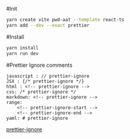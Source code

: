 #Init

```bash
yarn create vite pwd-aat --template react-ts
yarn add --dev --exact prettier
```

#Install

```bash
yarn install
yarn run dev
```

#Prettier Ignore comments

```
javascript : // prettier-ignore
JSX : {/* prettier-ignore */}
html : <!-- prettier-ignore -->
css: /* prettier-ignore */
markdown: <!-- prettier-ignore -->
range:
    <!-- prettier-ignore-start -->
    <!-- prettier-ignore-end -->
yaml: # prettier-ignore
```

[prettier-ignore](https://prettier.io/docs/en/ignore.html)
